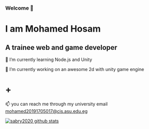 ### Welcome 👋

<!--
**sabry2020/sabry2020** is a ✨ _special_ ✨ repository because its `README.md` (this file) appears on your GitHub profile.

Here are some ideas to get you started:

- 🔭 I’m currently working on ...
- 🌱 I’m currently learning ...
- 👯 I’m looking to collaborate on ...
- 🤔 I’m looking for help with ...
- 💬 Ask me about ...
- 📫 How to reach me: ...
- 😄 Pronouns: ...
- ⚡ Fun fact: ...
-->

<h1>I am Mohamed Hosam </h1> 
 <h2>  A trainee web and game developer</h2>


 🌱 I’m currently learning Node.js and Unity 
 
 🔭 I’m currently working on an awesome 2d with unity game engine <h1>+</h1>
 
 
📫 you can reach me through my university email  mohamed20191705017@cis.asu.edu.eg 


[![sabry2020 github stats](https://github-readme-stats.vercel.app/api?username=sabry2020&hide=stars?count_private=true&show_icons=true&theme=radical)](https://github.com/anuraghazra/github-readme-stats)




